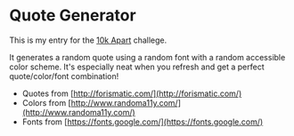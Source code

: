 # Quote Generator

This is my entry for the [10k Apart](https://a-k-apart.com/) challege.

It generates a random quote using a random font with a random accessible color scheme. It's especially neat when you refresh and get a perfect quote/color/font combination!

- Quotes from [http://forismatic.com/](http://forismatic.com/)
- Colors from [http://www.randoma11y.com/](http://www.randoma11y.com/)
- Fonts from [https://fonts.google.com/](https://fonts.google.com/)
